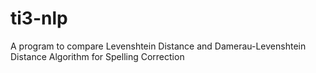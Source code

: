 # ti3-nlp
A program to compare Levenshtein Distance and Damerau-Levenshtein Distance Algorithm for Spelling Correction
